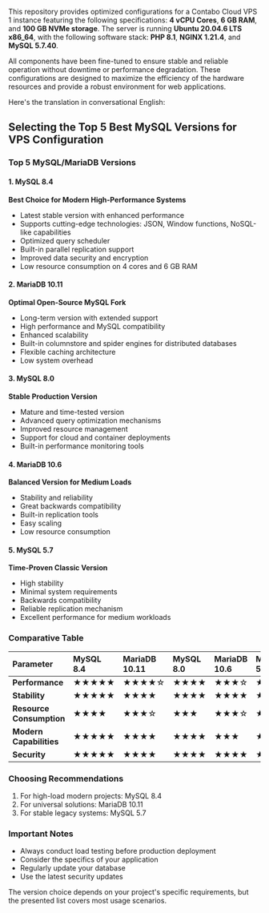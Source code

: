 This repository provides optimized configurations for a Contabo Cloud VPS 1 instance featuring the following specifications: **4 vCPU Cores**, **6 GB RAM**, and **100 GB NVMe storage**. The server is running **Ubuntu 20.04.6 LTS x86_64**, with the following software stack: **PHP 8.1**, **NGINX 1.21.4**, and **MySQL 5.7.40**. 

All components have been fine-tuned to ensure stable and reliable operation without downtime or performance degradation. These configurations are designed to maximize the efficiency of the hardware resources and provide a robust environment for web applications.

Here's the translation in conversational English:

## Selecting the Top 5 Best MySQL Versions for VPS Configuration

### Top 5 MySQL/MariaDB Versions

#### 1. MySQL 8.4
**Best Choice for Modern High-Performance Systems**
- Latest stable version with enhanced performance
- Supports cutting-edge technologies: JSON, Window functions, NoSQL-like capabilities
- Optimized query scheduler
- Built-in parallel replication support
- Improved data security and encryption
- Low resource consumption on 4 cores and 6 GB RAM

#### 2. MariaDB 10.11
**Optimal Open-Source MySQL Fork**
- Long-term version with extended support
- High performance and MySQL compatibility
- Enhanced scalability
- Built-in columnstore and spider engines for distributed databases
- Flexible caching architecture
- Low system overhead

#### 3. MySQL 8.0
**Stable Production Version**
- Mature and time-tested version
- Advanced query optimization mechanisms
- Improved resource management
- Support for cloud and container deployments
- Built-in performance monitoring tools

#### 4. MariaDB 10.6
**Balanced Version for Medium Loads**
- Stability and reliability
- Great backwards compatibility
- Built-in replication tools
- Easy scaling
- Low resource consumption

#### 5. MySQL 5.7
**Time-Proven Classic Version**
- High stability
- Minimal system requirements
- Backwards compatibility
- Reliable replication mechanism
- Excellent performance for medium workloads

### Comparative Table

| Parameter | MySQL 8.4 | MariaDB 10.11 | MySQL 8.0 | MariaDB 10.6 | MySQL 5.7 |
|:---------|:----------|:--------------|:----------|:-------------|:----------|
| **Performance** | ★★★★★ | ★★★★☆ | ★★★★ | ★★★☆ | ★★★ |
| **Stability** | ★★★★★ | ★★★★ | ★★★★ | ★★★★ | ★★★★★ |
| **Resource Consumption** | ★★★★ | ★★★☆ | ★★★ | ★★★☆ | ★★★★★ |
| **Modern Capabilities** | ★★★★★ | ★★★★ | ★★★★ | ★★★ | ★★ |
| **Security** | ★★★★★ | ★★★★ | ★★★★ | ★★★★ | ★★★ |

### Choosing Recommendations
1. For high-load modern projects: MySQL 8.4
2. For universal solutions: MariaDB 10.11
3. For stable legacy systems: MySQL 5.7

### Important Notes
- Always conduct load testing before production deployment
- Consider the specifics of your application
- Regularly update your database
- Use the latest security updates

The version choice depends on your project's specific requirements, but the presented list covers most usage scenarios.
